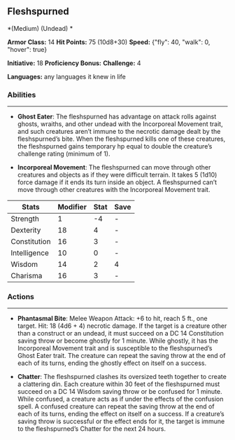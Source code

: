 ## Fleshspurned
*(Medium) (Undead) *

**Armor Class:** 14
**Hit Points:** 75 (10d8+30)
**Speed:** {"fly": 40, "walk": 0, "hover": true}

**Initiative:** 18
**Proficiency Bonus:**
**Challenge:** 4

**Languages:** any languages it knew in life

### Abilities
 --- 
- **Ghost Eater**: The fleshspurned has advantage on attack rolls against ghosts, wraiths, and other undead with the Incorporeal Movement trait, and such creatures aren’t immune to the necrotic damage dealt by the fleshspurned’s bite. When the fleshspurned kills one of these creatures, the fleshspurned gains temporary hp equal to double the creature’s challenge rating (minimum of 1).

- **Incorporeal Movement**: The fleshspurned can move through other creatures and objects as if they were difficult terrain. It takes 5 (1d10) force damage if it ends its turn inside an object. A fleshspurned can’t move through other creatures with the Incorporeal Movement trait.



| Stats | Modifier | Stat | Save
| ---- | ---- | ---- | ---- |
| Strength | 1 | -4 | - |
| Dexterity | 18 | 4 | - |
| Constitution | 16 | 3 | - |
| Intelligence | 10 | 0 | - |
| Wisdom | 14 | 2 | 4 |
| Charisma | 16 | 3 | - |

### Actions
 --- 
- **Phantasmal Bite**: Melee Weapon Attack: +6 to hit, reach 5 ft., one target. Hit: 18 (4d6 + 4) necrotic damage. If the target is a creature other than a construct or an undead, it must succeed on a DC 14 Constitution saving throw or become ghostly for 1 minute. While ghostly, it has the Incorporeal Movement trait and is susceptible to the fleshspurned’s Ghost Eater trait. The creature can repeat the saving throw at the end of each of its turns, ending the ghostly effect on itself on a success.

- **Chatter**: The fleshspurned clashes its oversized teeth together to create a clattering din. Each creature within 30 feet of the fleshspurned must succeed on a DC 14 Wisdom saving throw or be confused for 1 minute. While confused, a creature acts as if under the effects of the confusion spell. A confused creature can repeat the saving throw at the end of each of its turns, ending the effect on itself on a success. If a creature’s saving throw is successful or the effect ends for it, the target is immune to the fleshspurned’s Chatter for the next 24 hours.

